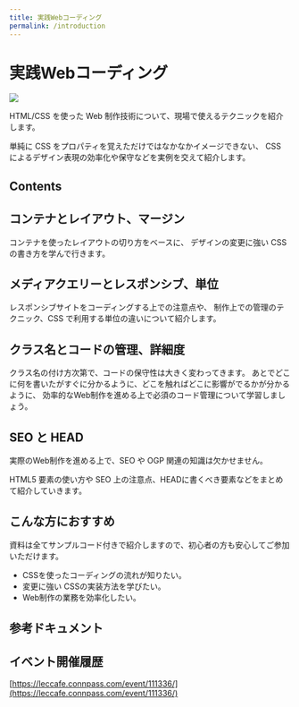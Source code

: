 ```yaml
---
title: 実践Webコーディング
permalink: /introduction
---
```

# 実践Webコーディング

![](/images/leccafe.png)

HTML/CSS を使った Web 制作技術について、現場で使えるテクニックを紹介します。

単純に CSS をプロパティを覚えただけではなかなかイメージできない、 CSS によるデザイン表現の効率化や保守などを実例を交えて紹介します。

## Contents

## コンテナとレイアウト、マージン

コンテナを使ったレイアウトの切り方をベースに、 デザインの変更に強い CSS の書き方を学んで行きます。

## メディアクエリーとレスポンシブ、単位
レスポンシブサイトをコーディングする上での注意点や、 制作上での管理のテクニック、CSS で利用する単位の違いについて紹介します。

## クラス名とコードの管理、詳細度

クラス名の付け方次第で、コードの保守性は大きく変わってきます。 あとでどこに何を書いたがすぐに分かるように、どこを触ればどこに影響がでるかが分かるように、 効率的なWeb制作を進める上で必須のコード管理について学習しましょう。

## SEO と HEAD

実際のWeb制作を進める上で、SEO や OGP 関連の知識は欠かせません。

HTML5 要素の使い方や SEO 上の注意点、HEADに書くべき要素などをまとめて紹介していきます。

## こんな方におすすめ

資料は全てサンプルコード付きで紹介しますので、初心者の方も安心してご参加いただけます。

- CSSを使ったコーディングの流れが知りたい。
- 変更に強い CSSの実装方法を学びたい。
- Web制作の業務を効率化したい。

## 参考ドキュメント

## イベント開催履歴

[https://leccafe.connpass.com/event/111336/](https://leccafe.connpass.com/event/111336/)
